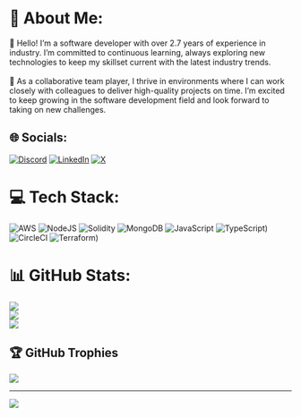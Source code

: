 # 💫 About Me:
👋 Hello! I’m a software developer with over 2.7 years of experience in industry. I’m committed to continuous learning, always exploring new technologies to keep my skillset current with the latest industry trends.<br><br>🚀 As a collaborative team player, I thrive in environments where I can work closely with colleagues to deliver high-quality projects on time. I’m excited to keep growing in the software development field and look forward to taking on new challenges.


## 🌐 Socials:
[![Discord](https://img.shields.io/badge/Discord-%237289DA.svg?logo=discord&logoColor=white)](https://discord.gg/subhamsatapathy) [![LinkedIn](https://img.shields.io/badge/LinkedIn-%230077B5.svg?logo=linkedin&logoColor=white)](https://www.linkedin.com/in/subham-satapathy/) [![X](https://img.shields.io/badge/X-black.svg?logo=X&logoColor=white)](https://x.com/iSubhamHR) 

# 💻 Tech Stack:
![AWS](https://img.shields.io/badge/AWS-%23FF9900.svg?style=for-the-badge&logo=amazon-aws&logoColor=white) ![NodeJS](https://img.shields.io/badge/node.js-6DA55F?style=for-the-badge&logo=node.js&logoColor=white) ![Solidity](https://img.shields.io/badge/Solidity-%23363636.svg?style=for-the-badge&logo=solidity&logoColor=white) ![MongoDB](https://img.shields.io/badge/MongoDB-%234ea94b.svg?style=for-the-badge&logo=mongodb&logoColor=white) ![JavaScript](https://img.shields.io/badge/javascript-%23323330.svg?style=for-the-badge&logo=javascript&logoColor=%23F7DF1E) ![TypeScript](https://img.shields.io/badge/typescript-%23007ACC.svg?style=for-the-badge&logo=typescript&logoColor=white)) 
![CircleCI](https://img.shields.io/badge/circleci-%23161616.svg?style=for-the-badge&logo=circleci&logoColor=white) ![Terraform](https://img.shields.io/badge/terraform-%235835CC.svg?style=for-the-badge&logo=terraform&logoColor=white))
# 📊 GitHub Stats:
![](https://github-readme-stats.vercel.app/api?username=subham-satapathy&theme=dark&hide_border=false&include_all_commits=true&count_private=true)<br/>
![](https://github-readme-streak-stats.herokuapp.com/?user=subham-satapathy&theme=dark&hide_border=false)<br/>
![](https://github-readme-stats.vercel.app/api/top-langs/?username=subham-satapathy&theme=dark&hide_border=false&include_all_commits=true&count_private=true&layout=compact)

## 🏆 GitHub Trophies
![](https://github-profile-trophy.vercel.app/?username=subham-satapathy&theme=radical&no-frame=true&no-bg=false&margin-w=4)

---
[![](https://visitcount.itsvg.in/api?id=subham-satapathy&icon=0&color=0)](https://visitcount.itsvg.in)

<!-- Proudly created with GPRM ( https://gprm.itsvg.in ) -->
